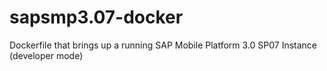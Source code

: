# sapsmp3.07-docker
Dockerfile that brings up a running SAP Mobile Platform 3.0 SP07 Instance (developer mode)
